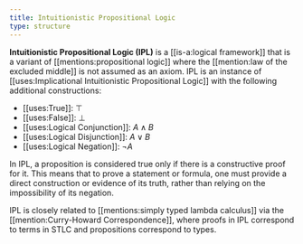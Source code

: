 ```yaml
---
title: Intuitionistic Propositional Logic
type: structure
---
```

**Intuitionistic Propositional Logic (IPL)** is a [[is-a:logical framework]] that is a variant of [[mentions:propositional logic]] where the [[mention:law of the excluded middle]] is not assumed as an axiom. IPL is an instance of [[uses:Implicational Intuitionistic Propositional Logic]] with the following additional constructions:

 - [[uses:True]]: $\top$
 - [[uses:False]]: $\bot$
 - [[uses:Logical Conjunction]]: $A \land B$
 - [[uses:Logical Disjunction]]: $A \lor B$
 - [[uses:Logical Negation]]: $\neg A$

In IPL, a proposition is considered true only if there is a constructive proof for it. This means that to prove a statement or formula, one must provide a direct construction or evidence of its truth, rather than relying on the impossibility of its negation.

IPL is closely related to [[mentions:simply typed lambda calculus]] via the [[mention:Curry-Howard Correspondence]], where proofs in IPL correspond to terms in STLC and propositions correspond to types.
